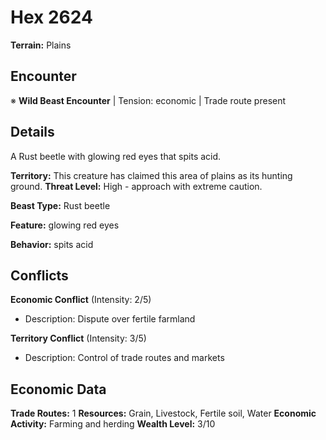 # Hex 2624

**Terrain:** Plains

## Encounter
※ **Wild Beast Encounter** | Tension: economic | Trade route present

## Details
A Rust beetle with glowing red eyes that spits acid.

**Territory:** This creature has claimed this area of plains as its hunting ground.
**Threat Level:** High - approach with extreme caution.

**Beast Type:** Rust beetle

**Feature:** glowing red eyes

**Behavior:** spits acid

## Conflicts
**Economic Conflict** (Intensity: 2/5)
- Description: Dispute over fertile farmland

**Territory Conflict** (Intensity: 3/5)
- Description: Control of trade routes and markets

## Economic Data
**Trade Routes:** 1
**Resources:** Grain, Livestock, Fertile soil, Water
**Economic Activity:** Farming and herding
**Wealth Level:** 3/10
